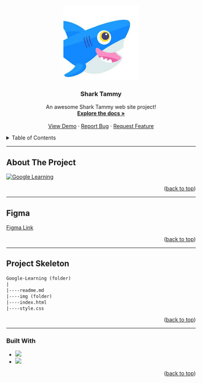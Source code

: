 <a name="readme-top"></a>

 
<!-- PROJECT LOGO -->
<br />
<div align="center">
  <a href="https://github.com/ibrsec/shark-tammy/">
    <img src="img/small-profile.jpeg" alt="Logo" width="200" >
  </a>

  <h3 align="center">Shark Tammy</h3>

  <p align="center">
    An awesome Shark Tammy web site project!
    <br />
    <a href="https://github.com/ibrsec/shark-tammy"><strong>Explore the docs »</strong></a>
    <br />
    <br />
    <a href="https://ibrsec.github.io/shark-tammy/">View Demo</a>
    ·
    <a href="https://github.com/ibrsec/shark-tammy/issues">Report Bug</a>
    ·
    <a href="https://github.com/ibrsec/shark-tammy/issues">Request Feature</a>
  </p>
</div>



<!-- TABLE OF CONTENTS -->
<details>
  <summary>Table of Contents</summary>
  <ol>
    <li><a href="#about-the-project">About The Project</a></li>
     <li><a href="#figma">Figma</a></li>
     <li><a href="#project-skeleton">Project Skeleton</a></li>
     <li><a href="#built-with">Built With</a></li>
    <!-- <li>
      <a href="#getting-started">Getting Started</a>
      <ul>
        <li><a href="#prerequisites">Prerequisites</a></li>
        <li><a href="#installation">Installation</a></li>
      </ul>
    </li>
    <li><a href="#usage">Usage</a></li>
    <li><a href="#roadmap">Roadmap</a></li>
    <li><a href="#contributing">Contributing</a></li>
    <li><a href="#license">License</a></li>
    <li><a href="#contact">Contact</a></li>
    <li><a href="#acknowledgments">Acknowledgments</a></li> -->
  </ol>
</details>


---

<!-- ABOUT THE PROJECT -->
## About The Project

[![Google Learning](./img/p.gif)](https://ibrsec.github.io/shark-tammy/)



<p align="right">(<a href="#readme-top">back to top</a>)</p>

---

## Figma 
<a href="https://www.figma.com/file/xnkngZ2ldMra7zhMFFRNqj/Shark-Sammy?type=design&node-id=0%3A1&mode=design&t=OPpVpQ7CMNAKGEjX-1">Figma Link</a>

<p align="right">(<a href="#readme-top">back to top</a>)</p>


---

## Project Skeleton 

```
Google-Learning (folder)
|
|----readme.md        
|----img (folder)              
|----index.html  
|----style.css
```

<p align="right">(<a href="#readme-top">back to top</a>)</p>

---

### Built With


<!-- https://dev.to/envoy_/150-badges-for-github-pnk  search skills-->

* <img src="https://img.shields.io/badge/HTML-239120?style=for-the-badge&logo=html5&logoColor=white">
* <img src="https://img.shields.io/badge/CSS-239120?&style=for-the-badge&logo=css3&logoColor=white&color=red"> 




<p align="right">(<a href="#readme-top">back to top</a>)</p>





